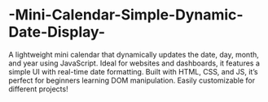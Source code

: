 # -Mini-Calendar-Simple-Dynamic-Date-Display-
A lightweight mini calendar that dynamically updates the date, day, month, and year using JavaScript. Ideal for websites and dashboards, it features a simple UI with real-time date formatting. Built with HTML, CSS, and JS, it’s perfect for beginners learning DOM manipulation. Easily customizable for different projects!
